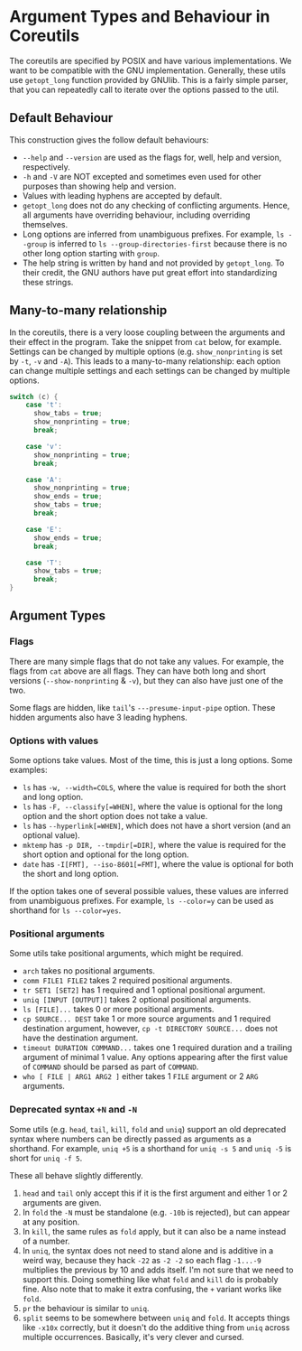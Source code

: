 # Argument Types and Behaviour in Coreutils

The coreutils are specified by POSIX and have various implementations. We want
to be compatible with the GNU implementation. Generally, these utils use
`getopt_long` function provided by GNUlib. This is a fairly simple parser, that
you can repeatedly call to iterate over the options passed to the util.

## Default Behaviour

This construction gives the follow default behaviours:

- `--help` and `--version` are used as the flags for, well, help and version,
  respectively.
- `-h` and `-V` are NOT excepted and sometimes even used for other purposes than
  showing help and version.
- Values with leading hyphens are accepted by default.
- `getopt_long` does not do any checking of conflicting arguments. Hence, all
  arguments have overriding behaviour, including overriding themselves.
- Long options are inferred from unambiguous prefixes. For example, `ls --group`
  is inferred to `ls --group-directories-first` because there is no other long
  option starting with `group`.
- The help string is written by hand and not provided by `getopt_long`. To their
  credit, the GNU authors have put great effort into standardizing these
  strings.

## Many-to-many relationship

In the coreutils, there is a very loose coupling between the arguments and their
effect in the program. Take the snippet from `cat` below, for example. Settings
can be changed by multiple options (e.g. `show_nonprinting` is set by `-t`, `-v`
and `-A`). This leads to a many-to-many relationship: each option can change
multiple settings and each settings can be changed by multiple options.

```C
switch (c) {
    case 't':
      show_tabs = true;
      show_nonprinting = true;
      break;

    case 'v':
      show_nonprinting = true;
      break;

    case 'A':
      show_nonprinting = true;
      show_ends = true;
      show_tabs = true;
      break;

    case 'E':
      show_ends = true;
      break;

    case 'T':
      show_tabs = true;
      break;
}
```

## Argument Types

### Flags

There are many simple flags that do not take any values. For example, the flags
from `cat` above are all flags. They can have both long and short versions
(`--show-nonprinting` & `-v`), but they can also have just one of the two.

Some flags are hidden, like `tail`'s `---presume-input-pipe` option. These
hidden arguments also have 3 leading hyphens.

### Options with values

Some options take values. Most of the time, this is just a long options. Some
examples:

- `ls` has `-w, --width=COLS`, where the value is required for both the short
  and long option.
- `ls` has `-F, --classify[=WHEN]`, where the value is optional for the long
  option and the short option does not take a value.
- `ls` has `--hyperlink[=WHEN]`, which does not have a short version (and an
  optional value).
- `mktemp` has `-p DIR, --tmpdir[=DIR]`, where the value is required for the
  short option and optional for the long option.
- `date` has `-I[FMT], --iso-8601[=FMT]`, where the value is optional for both
  the short and long option.

If the option takes one of several possible values, these values are inferred
from unambiguous prefixes. For example, `ls --color=y` can be used as shorthand
for `ls --color=yes`.

### Positional arguments

Some utils take positional arguments, which might be required.

- `arch` takes no positional arguments.
- `comm FILE1 FILE2` takes 2 required positional arguments.
- `tr SET1 [SET2]` has 1 required and 1 optional positional argument.
- `uniq [INPUT [OUTPUT]]` takes 2 optional positional arguments.
- `ls [FILE]...` takes 0 or more positional arguments.
- `cp SOURCE... DEST` take 1 or more source arguments and 1 required destination
  argument, however, `cp -t DIRECTORY SOURCE...` does not have the destination
  argument.
- `timeout DURATION COMMAND...` takes one 1 required duration and a trailing
  argument of minimal 1 value. Any options appearing after the first value of
  `COMMAND` should be parsed as part of `COMMAND`.
- `who [ FILE | ARG1 ARG2 ]` either takes 1 `FILE` argument or 2 `ARG`
  arguments.

### Deprecated syntax `+N` and `-N`

Some utils (e.g. `head`, `tail`, `kill`, `fold` and `uniq`) support an old deprecated syntax where numbers can be directly passed as arguments as a shorthand. For example, `uniq +5` is a shorthand for `uniq -s 5` and `uniq -5` is short for `uniq -f 5`.

These all behave slightly differently.
1. `head` and `tail` only accept this if it is the first argument and either 1 or 2 arguments are given.
2. In `fold` the `-N` must be standalone (e.g. `-10b` is rejected), but can appear at any position.
3. In `kill`, the same rules as `fold` apply, but it can also be a name instead of a number.
4. In `uniq`, the syntax does not need to stand alone and is additive in a weird way, because they hack `-22` as `-2 -2` so each flag `-1...-9` multiplies the previous by 10 and adds itself. I'm not sure that we need to support this. Doing something like what `fold` and `kill` do is probably fine. Also note that to make it extra confusing, the `+` variant works like `fold`.
5. `pr` the behaviour is similar to `uniq`.
6. `split` seems to be somewhere between `uniq` and `fold`. It accepts things like `-x10x` correctly, but it doesn't do the additive thing from `uniq` across multiple occurrences. Basically, it's very clever and cursed.

